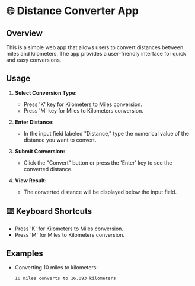 # 🌐 Distance Converter App

## Overview

This is a simple web app that allows users to convert distances between miles and kilometers. The app provides a user-friendly interface for quick and easy conversions.

## Usage

1. **Select Conversion Type:**
   - Press 'K' key for Kilometers to Miles conversion.
   - Press 'M' key for Miles to Kilometers conversion.

2. **Enter Distance:**
   - In the input field labeled "Distance," type the numerical value of the distance you want to convert.

3. **Submit Conversion:**
   - Click the "Convert" button or press the 'Enter' key to see the converted distance.

4. **View Result:**
   - The converted distance will be displayed below the input field.

## ⌨️ Keyboard Shortcuts

- Press 'K' for Kilometers to Miles conversion.
- Press 'M' for Miles to Kilometers conversion.

## Examples

- Converting 10 miles to kilometers:

  ```plaintext
  10 miles converts to 16.093 kilometers
